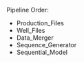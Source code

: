 Pipeline Order:
- Production_Files
- Well_Files 
- Data_Merger
- Sequence_Generator 
- Sequential_Model 
